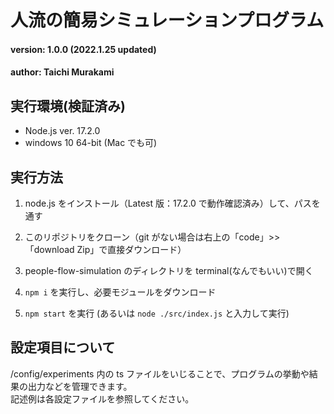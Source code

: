# 人流の簡易シミュレーションプログラム

#### version: 1.0.0 (2022.1.25 updated)

#### author: Taichi Murakami

## 実行環境(検証済み)

- Node.js ver. 17.2.0
- windows 10 64-bit (Mac でも可)

## 実行方法

1. node.js をインストール（Latest 版：17.2.0 で動作確認済み）して、パスを通す

2. このリポジトリをクローン（git がない場合は右上の「code」>> 「download Zip」で直接ダウンロード）

3. people-flow-simulation のディレクトリを terminal(なんでもいい)で開く

4. `npm i` を実行し、必要モジュールをダウンロード

5. `npm start` を実行 (あるいは `node ./src/index.js` と入力して実行)

## 設定項目について

/config/experiments 内の ts ファイルをいじることで、プログラムの挙動や結果の出力などを管理できます。  
記述例は各設定ファイルを参照してください。
